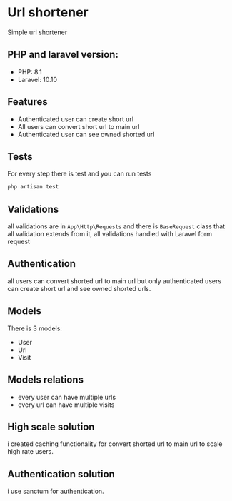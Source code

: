 # Url shortener

Simple url shortener

## PHP and laravel version:
- PHP: 8.1
- Laravel: 10.10


## Features
- Authenticated user can create short url
- All users can convert short url to main url
- Authenticated user can see owned shorted url

## Tests

For every step there is test and you can run tests
```bash
php artisan test
```

## Validations
all validations are in `App\Http\Requests` and there is `BaseRequest` class that all validation extends from it, all validations handled with Laravel form request

## Authentication

all users can convert shorted url to main url but only authenticated users can create short url and see owned shorted urls.


## Models

There is 3 models:
- User
- Url
- Visit

## Models relations
- every user can have multiple urls
- every url can have multiple visits

## High scale solution

i created caching functionality for convert shorted url to main url to scale high rate users.

## Authentication solution

i use sanctum for authentication.
